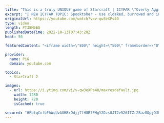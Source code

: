 ```yaml
---
title: "This is a truly UNIQUE game of Starcraft | ICYFAR \"Overly Aggressive\" - StarCraft 2"
excerpt: "🤯 NEW ICYFAR TOPIC: Spooktober - Use cloaked, burrowed and invisible units as much as possible. Extra points for creativity. Send submissions to eonblu95@gmail.com as attachment AND only ICYFAR as the subject. Max 1 replay per person. Latest submission is on the 31st October -- 🤯 In this week’s episode"
originalUrl: https://youtube.com/watch?v=v-qw3eXPs40
type: video
length: PT38M56S
publishedDateTime: 2022-10-13T07:43:20Z
heat: 50

featuredContent: "<iframe width=\"800\" height=\"500\" frameborder=\"0\" src=\"https://www.youtube.com/embed/v-qw3eXPs40\" allow=\"accelerometer; autoplay; encrypted-media; gyroscope; picture-in-picture\" allowfullscreen></iframe>"

provider:
  name: PiG
  domain: youtube.com

topics:
  - StarCraft 2

images:
  - url: https://i.ytimg.com/vi/v-qw3eXPs40/maxresdefault.jpg
    width: 1280
    height: 720
    isCached: true

secured: "HFbfqCnfbFhWqUvAOHBrOdjj7fH8R7PHgY2Dzs0JT2v526ITZr2Baz8OpjDJkwPFdc1mc3gf/rPTWtebQwxpHYVQqnkWfXuMD+2VOeVZ0FQzr8LeGqNuO59QC7BlhoVX2tJkUSZZDFwu9x84GkClYBeXez3N1EJLSAsAgXJVgS28SQT4PweMP7v8F0A1gL/C6AfjwE47sQyt+pKjZzIF9HJsbDu+S/SEms5WfkCUmuPhR0h40o3BYmpzMvPuE03EIMTG0VTDUFjYClcpeHk6tOW/z6XsmF4M12ZK0uYyJZJgp7hruGghBypvumi9Srwfm6jbopEFRA3A8hXbe5Gnc+ZQFVMiSiKEeUVf+f8hOhKAsMcbyOHqgYysnN0C6wbJXr5BJ74e/FAnA9psSOxLYX7OXsvXEVfn5gFqCFHoyGc=;ILvehAX7JY7KOjY8J1qfEA=="
---
```


